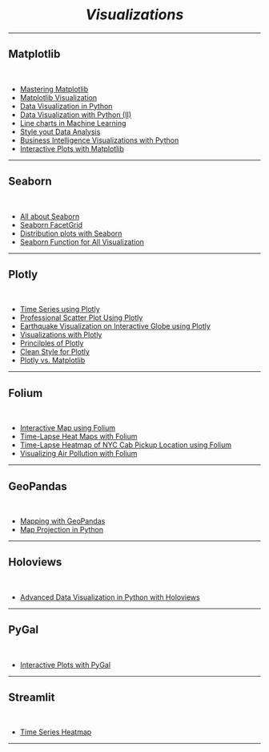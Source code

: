 <i><h1 align = 'center'>Visualizations</h1></i>
<hr>


<h2>Matplotlib</h1>
<br>

- [Mastering Matplotlib](https://github.com/TrentinoS/Visualization/tree/main/14.%20Mastering%20Matplotlib)
- [Matplotlib Visualization](https://github.com/TrentinoS/Visualization/tree/main/23.%20Matplotlib%20Visualization)
- [Data Visualization in Python](https://github.com/TrentinoS/Visualization/tree/main/7.%20Data%20Visualization%20with%20Python)
- [Data Visualization with Python (II)](https://github.com/TrentinoS/Visualization/tree/main/16.%20Data%20Visualization%20Using%20Python%20(II))
- [Line charts in Machine Learning](https://github.com/TrentinoS/Visualization/tree/main/18.%20Line%20Chart%20in%20Machine%20Learning)
- [Style yout Data Analysis](https://github.com/TrentinoS/Visualization/tree/main/20.%20Style%20your%20Data%20Analysis)
- [Business Intelligence Visualizations with Python](https://github.com/TrentinoS/Visualization/tree/main/22.%20Business%20Intelligence%20Visualizations%20with%20Python)
- [Interactive Plots with Matplotlib](https://github.com/TrentinoS/Visualization/tree/main/26.%20Interactive%20Plots%20with%20Matpltolib)
<hr>

<h2>Seaborn</h1>
<br>

- [All about Seaborn](https://github.com/TrentinoS/Visualization/tree/main/4.%20All%20about%20Seaborn)
- [Seaborn FacetGrid](https://github.com/TrentinoS/Visualization/tree/main/10.%20Seaborn%20FacetGrid)
- [Distribution plots with Seaborn](https://github.com/TrentinoS/Visualization/tree/main/12.%20Distribution%20Plots%20with%20Seaborn)
- [Seaborn Function for All Visualization](https://github.com/TrentinoS/Visualization/tree/main/13.%20Seaborn%20Function%20for%20All%20Visualization)
<hr>

<h2>Plotly</h1>
<br>

- [Time Series using Plotly](https://github.com/TrentinoS/Visualization/tree/main/2.%20TimeSeries%20with%20Plotly)
- [Professional Scatter Plot Using Plotly](https://github.com/TrentinoS/Visualization/tree/main/6.%20Professional%20Scatter%20plot%20using%20Plotly)
- [Earthquake Visualization on Interactive Globe using Plotly](https://github.com/TrentinoS/Visualization/tree/main/5.%20Interactive%20Globe%20using%20Plotly)
- [Visualizations with Plotly](https://github.com/TrentinoS/Visualization/tree/main/8.%20Visualizations%20with%20Plotly)
- [Princilples of Plotly](https://github.com/TrentinoS/Visualization/tree/main/11.%20Principles%20of%20Plotly)
- [Clean Style for Plotly](https://github.com/TrentinoS/Visualization/tree/main/24.%20Clean%20Style%20for%20Plotly)
- [Plotly vs. Matplotlib](https://github.com/TrentinoS/Visualization/tree/main/25.%20Plotly%20vs.%20Matplotlib)
<hr>

<h2>Folium</h1>
<br>

- [Interactive Map using Folium](https://github.com/TrentinoS/Visualization/tree/main/3.%20Interactive%20Map%20with%20Folium)
- [Time-Lapse Heat Maps with Folium](https://github.com/TrentinoS/Visualization/tree/main/21.%20Time-Lapse%20Heat%20Maps%20with%20folium)
- [Time-Lapse Heatmap of NYC Cab Pickup Location using Folium](https://github.com/TrentinoS/Visualization/tree/main/27.%20Time-Lapsed%20Heatmap%20of%20NYC%20Cab%20Pickup%20Locations%20using%20Folium)
- [Visualizing Air Pollution with Folium](https://github.com/TrentinoS/Visualization/tree/main/28.%20Visualizing%20Air%20Pollution%20with%20Folium)
<hr>

<h2>GeoPandas</h1>
<br>

- [Mapping with GeoPandas](https://github.com/TrentinoS/Visualization/tree/main/9.%20Mapping%20with%20Geopandas)
- [Map Projection in Python](https://github.com/TrentinoS/Visualization/tree/main/19.%20Map%20Projection%20in%20Python)
<hr>

<h2>Holoviews</h1>
<br>

- [Advanced Data Visualization in Python with Holoviews](https://github.com/TrentinoS/Visualization/tree/main/17.%20Advanced%20Data%20Visualization%20in%20Python%20with%20HoloViews)
<hr>

<h2>PyGal</h1>
<br>

- [Interactive Plots with PyGal](https://github.com/TrentinoS/Visualization/tree/main/15.%20Interactive%20Plot%20with%20Pygal)
<hr>

<h2>Streamlit</h1>
<br>

- [Time Series Heatmap](https://github.com/TrentinoS/Visualization/tree/main/1.%20Timeseries%20Heatmap)
<hr>
